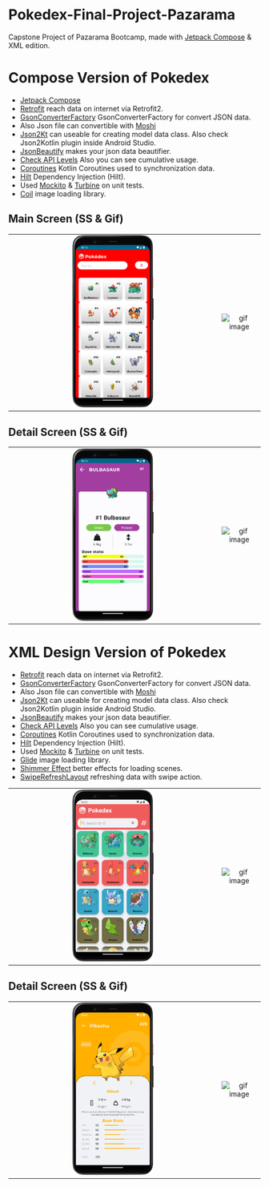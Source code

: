 # Pokedex-Final-Project-Pazarama
 Capstone Project of Pazarama Bootcamp, made with [Jetpack Compose](https://developer.android.com/jetpack/compose) & XML edition.

# Compose Version of Pokedex
- [Jetpack Compose](https://developer.android.com/jetpack/compose)
- [Retrofit](https://square.github.io/retrofit/) reach data on internet via Retrofit2.
- [GsonConverterFactory](https://square.github.io/retrofit/2.x/converter-gson/retrofit2/converter/gson/GsonConverterFactory.html) GsonConverterFactory for convert JSON data.
- Also Json file can convertible with [Moshi](https://github.com/square/moshi)
- [Json2Kt](https://json2kt.com/) can useable for creating model data class. Also check Json2Kotlin plugin inside Android Studio.
- [JsonBeautify](https://codebeautify.org/jsonviewer) makes your json data beautifier.
- [Check API Levels](https://apilevels.com/) Also you can see cumulative usage.
- [Coroutines](https://developer.android.com/kotlin/coroutines) Kotlin Coroutines used to synchronization data.
- [Hilt](https://developer.android.com/training/dependency-injection/hilt-android?) Dependency Injection (Hilt).
- Used [Mockito](https://github.com/mockito/mockito-kotlin) & [Turbine](https://github.com/cashapp/turbine) on unit tests.
- [Coil](https://coil-kt.github.io/coil/) image loading library.

## Main Screen (SS & Gif)

<table>
  <tr>
    <td align="center"><img width="40%" src="https://github.com/ozturksahinyetisir/Pokedex-Final-Project-Pazarama/blob/main/PokedexCompose/screenshots/SS_Main.png" alt="gif image"/></td>
    <td align="center"><img width="60%" src="https://github.com/ozturksahinyetisir/Pokedex-Final-Project-Pazarama/blob/main/PokedexCompose/screenshots/Gif_Main.gif" alt="gif image"/></td>
  </tr>
</table>

## Detail Screen (SS & Gif)

<table>
  <tr>
    <td align="center"><img width="40%" src="https://github.com/ozturksahinyetisir/Pokedex-Final-Project-Pazarama/blob/main/PokedexCompose/screenshots/SS_Detail.png" alt="gif image"/></td>
    <td align="center"><img width="60%" src="https://github.com/ozturksahinyetisir/Pokedex-Final-Project-Pazarama/blob/main/PokedexCompose/screenshots/Gif_Detail.gif" alt="gif image"/></td>
  </tr>
</table>

# XML Design Version of Pokedex
- [Retrofit](https://square.github.io/retrofit/) reach data on internet via Retrofit2.
- [GsonConverterFactory](https://square.github.io/retrofit/2.x/converter-gson/retrofit2/converter/gson/GsonConverterFactory.html) GsonConverterFactory for convert JSON data.
- Also Json file can convertible with [Moshi](https://github.com/square/moshi)
- [Json2Kt](https://json2kt.com/) can useable for creating model data class. Also check Json2Kotlin plugin inside Android Studio.
- [JsonBeautify](https://codebeautify.org/jsonviewer) makes your json data beautifier.
- [Check API Levels](https://apilevels.com/) Also you can see cumulative usage.
- [Coroutines](https://developer.android.com/kotlin/coroutines) Kotlin Coroutines used to synchronization data.
- [Hilt](https://developer.android.com/training/dependency-injection/hilt-android?) Dependency Injection (Hilt).
- Used [Mockito](https://github.com/mockito/mockito-kotlin) & [Turbine](https://github.com/cashapp/turbine) on unit tests.
- [Glide](https://github.com/bumptech/glide) image loading library.
- [Shimmer Effect](https://github.com/facebookarchive/shimmer-android) better effects for loading scenes.
- [SwipeRefreshLayout](https://developer.android.com/develop/ui/views/touch-and-input/swipe/add-swipe-interface?hl=tr) refreshing data with swipe action.

<table>
  <tr>
    <td align="center"><img width="40%" src="https://github.com/ozturksahinyetisir/Pokedex-Final-Project-Pazarama/blob/main/PokedexXML/screenshots/SS_Main.png" alt="gif image"/></td>
    <td align="center"><img width="60%" src="https://github.com/ozturksahinyetisir/Pokedex-Final-Project-Pazarama/blob/main/PokedexXML/screenshots/Gif_Main.gif" alt="gif image"/></td>
  </tr>
</table>

## Detail Screen (SS & Gif)

<table>
  <tr>
    <td align="center"><img width="40%" src="https://github.com/ozturksahinyetisir/Pokedex-Final-Project-Pazarama/blob/main/PokedexXML/screenshots/SS_Detail.png" alt="gif image"/></td>
    <td align="center"><img width="60%" src="https://github.com/ozturksahinyetisir/Pokedex-Final-Project-Pazarama/blob/main/PokedexXML/screenshots/Gif_Detail.gif" alt="gif image"/></td>
  </tr>
</table>
